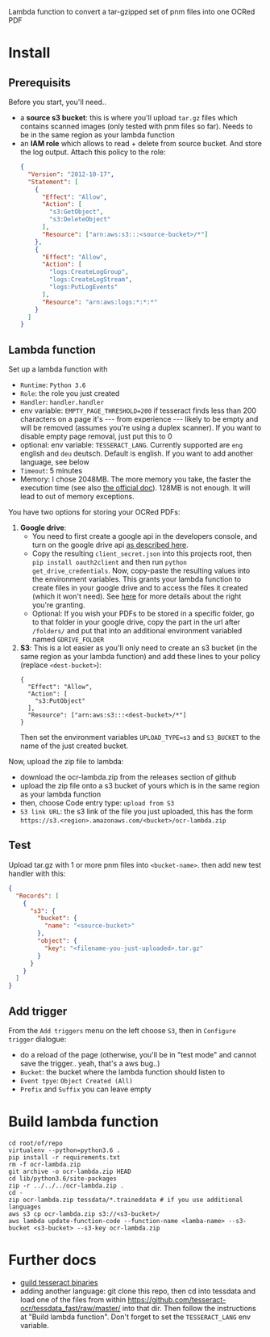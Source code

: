 Lambda function to convert a tar-gzipped set of pnm files into one OCRed PDF

# Install

## Prerequisits

Before you start, you'll need..

- a **source s3 bucket**: this is where you'll upload `tar.gz` files which contains scanned images (only tested with pnm files so far). Needs to be in the same region as your lambda function
- an **IAM role** which allows to read + delete from source bucket. And store the log output. Attach this policy to the role:
  ```json
  {
    "Version": "2012-10-17",
    "Statement": [
      {
        "Effect": "Allow",
        "Action": [
          "s3:GetObject",
          "s3:DeleteObject"
        ],
        "Resource": ["arn:aws:s3:::<source-bucket>/*"]
      },
  	  {
  	    "Effect": "Allow",
  	    "Action": [
  	      "logs:CreateLogGroup",
  	      "logs:CreateLogStream",
  	      "logs:PutLogEvents"
  	    ],
  	    "Resource": "arn:aws:logs:*:*:*"
  	  }
    ]
  }
  ```

## Lambda function

Set up a lambda function with

- `Runtime`: `Python 3.6`
- `Role`: the role you just created
- `Handler`: `handler.handler`
- env variable: `EMPTY_PAGE_THRESHOLD=200` if tesseract finds less than 200 characters on a page it's --- from experience --- likely to be empty and will be removed (assumes you're using a duplex scanner). If you want to disable empty page removal, just put this to 0
- optional: env variable: `TESSERACT_LANG`. Currently supported are `eng` english and `deu` deutsch. Default is english. If you want to add another language, see below
- `Timeout`: 5 minutes
- Memory: I chose 2048MB. The more memory you take, the faster the execution time (see also [the official doc](https://docs.aws.amazon.com/lambda/latest/dg/resource-model.html)). 128MB is not enough. It will lead to out of memory exceptions.

You have two options for storing your OCRed PDFs:

1. **Google drive**:
   - You need to first create a google api in the developers console, and turn on the google drive api [as described here](https://developers.google.com/drive/v3/web/quickstart/python#step_1_turn_on_the_api_name).
   - Copy the resulting `client_secret.json` into this projects root, then `pip install oauth2client` and then run `python get_drive_credentials`. Now, copy-paste the resulting values into the environment variables. This grants your lambda function to create files in your google drive and to access the files it created (which it won't need). See [here](https://developers.google.com/drive/v2/web/about-auth) for more details about the right you're granting.  
   - Optional: If you wish your PDFs to be stored in a specific folder, go to that folder in your google drive, copy the part in the url after `/folders/` and put that into an additional environment variabled named `GDRIVE_FOLDER`
2. **S3**: This is a lot easier as you'll only need to create an s3 bucket (in the same region as your lambda function) and add these lines to your policy (replace `<dest-bucket>`):
   ```
   {
     "Effect": "Allow",
     "Action": [
       "s3:PutObject"
     ],
     "Resource": ["arn:aws:s3:::<dest-bucket>/*"]
   }
   ```
   Then set the environment variables `UPLOAD_TYPE=s3` and `S3_BUCKET` to the name of the just created bucket.


Now, upload the zip file to lambda:

- download the ocr-lambda.zip from the releases section of github
- upload the zip file onto a s3 bucket of yours which is in the same region as your lambda function
- then, choose Code entry type: `upload from S3`
- `S3 link URL`: the s3 link of the file you just uploaded, this has the form `https://s3.<region>.amazonaws.com/<bucket>/ocr-lambda.zip`

## Test

Upload tar.gz with 1 or more pnm files into `<bucket-name>`. then add new test handler with this:

```json
{
  "Records": [
    {
      "s3": {
        "bucket": {
          "name": "<source-bucket>"
        },
        "object": {
          "key": "<filename-you-just-uploaded>.tar.gz"
        }
      }
    }
  ]
}
```

## Add trigger

From the `Add triggers` menu on the left choose `S3`, then in `Configure trigger` dialogue:

- do a reload of the page (otherwise, you'll be in "test mode" and cannot save the trigger.. yeah, that's a aws bug..)
- `Bucket`: the bucket where the lambda function should listen to
- `Event tpye`: `Object Created (All)`
- `Prefix` and `Suffix` you can leave empty


# Build lambda function

```
cd root/of/repo
virtualenv --python=python3.6 .
pip install -r requirements.txt
rm -f ocr-lambda.zip
git archive -o ocr-lambda.zip HEAD
cd lib/python3.6/site-packages
zip -r ../../../ocr-lambda.zip .
cd -
zip ocr-lambda.zip tessdata/*.traineddata # if you use additional languages
aws s3 cp ocr-lambda.zip s3://<s3-bucket>/
aws lambda update-function-code --function-name <lamba-name> --s3-bucket <s3-bucket> --s3-key ocr-lambda.zip
```

# Further docs

- [guild tesseract binaries](doc/compile_tesseract.md)
- adding another language: git clone this repo, then cd into tessdata and load one of the files from within https://github.com/tesseract-ocr/tessdata_fast/raw/master/ into that dir. Then follow the instructions at "Build lambda function". Don't forget to set the `TESSERACT_LANG` env variable.